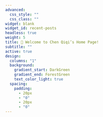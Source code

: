 ```yaml
---
advanced:
  css_style: ""
  css_class: ""
widget: blank
widget_id: recent-posts
headless: true
weight: 5
title: 👋 Welcome to Chen Qiqi’s Home Page!
subtitle: ""
active: true
design:
  columns: "1"
  background:
    gradient_start: DarkGreen
    gradient_end: ForestGreen
    text_color_light: true
  spacing:
    padding:
      - 20px
      - "0"
      - 20px
      - "0"
---
```

